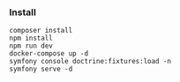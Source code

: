 ### Install

```shell
composer install
npm install
npm run dev
docker-compose up -d
symfony console doctrine:fixtures:load -n
symfony serve -d
```
